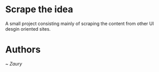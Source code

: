 # Scrape the idea

A small project consisting mainly of scraping the content from other UI desgin oriented sites.

# Authors

~ _Zaury_
